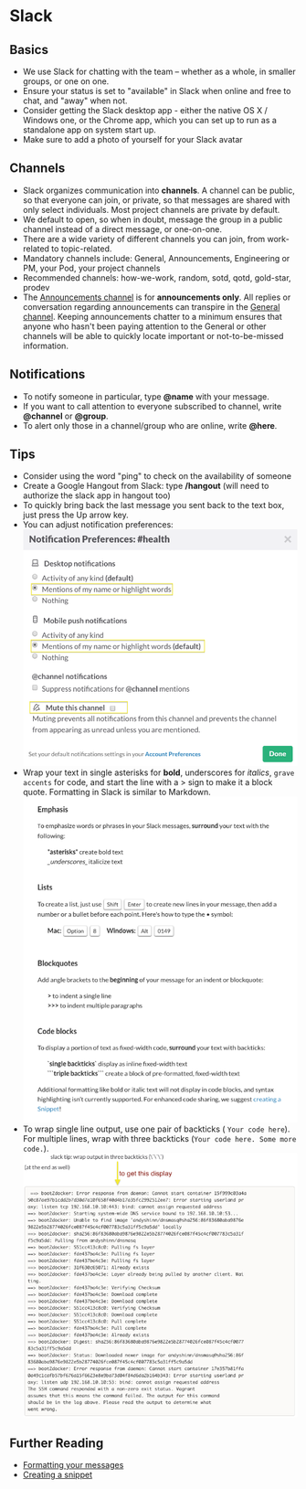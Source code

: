 # Slack

## Basics

*   We use Slack for chatting with the team – whether as a whole, in smaller groups, or one on one.
*   Ensure your status is set to "available" in Slack when online and free to chat, and "away" when not.
*   Consider getting the Slack desktop app - either the native OS X / Windows one, or the Chrome app, which you can set up to run as a standalone app on system start up.
*   Make sure to add a photo of yourself for your Slack avatar

## Channels

*   Slack organizes communication into **channels**. A channel can be public, so that everyone can join, or private, so that messages are shared with only select individuals. Most project channels are private by default.
*   We default to open, so when in doubt, message the group in a public channel instead of a direct message, or one-on-one.
*   There are a wide variety of different channels you can join, from work-related to topic-related.
*   Mandatory channels include: General, Announcements, Engineering or PM, your Pod, your project channels
*   Recommended channels: how-we-work, random, sotd, qotd, gold-star, prodev
*   The [Announcements channel](https://civicactions.slack.com/messages/announcements/details/) is for **announcements only**. All replies or conversation regarding announcements can transpire in the [General channel](https://civicactions.slack.com/messages/general/). Keeping announcements chatter to a minimum ensures that anyone who hasn't been paying attention to the General or other channels will be able to quickly locate important or not-to-be-missed information.

## Notifications

*   To notify someone in particular, type **@name** with your message.
*   If you want to call attention to everyone subscribed to channel, write **@channel** or **@group**.
*   To alert only those in a channel/group who are online, write **@here**.

## Tips

*   Consider using the word "ping" to check on the availability of someone
*   Create a Google Hangout from Slack: type **/hangout** (will need to authorize the slack app in hangout too)
*   To quickly bring back the last message you sent back to the text box, just press the Up arrow key.
*   You can adjust notification preferences:
    ![Slack Notifications](../../images/slack-notifications.png)
*   Wrap your text in single asterisks for **bold**, underscores for *italics*, `grave accents` for code, and start the line with a > sign to make it a block quote. Formatting in Slack is similar to Markdown.![Formatting in Slack](../../images/slack-formatting.png "Slack Formatting")
*   To wrap single line output, use one pair of backticks ( `Your code here`). For multiple lines, wrap with three backticks (`Your code here. Some more code.`). ![Wrapping code](../../images/backticks.png "Wrapping code")

## Further Reading

*   [Formatting your messages](https://slack.zendesk.com/hc/en-us/articles/202288908-Formatting-your-message)
*   [Creating a snippet](https://slack.zendesk.com/hc/en-us/articles/204145658-Creating-a-Snippet)
